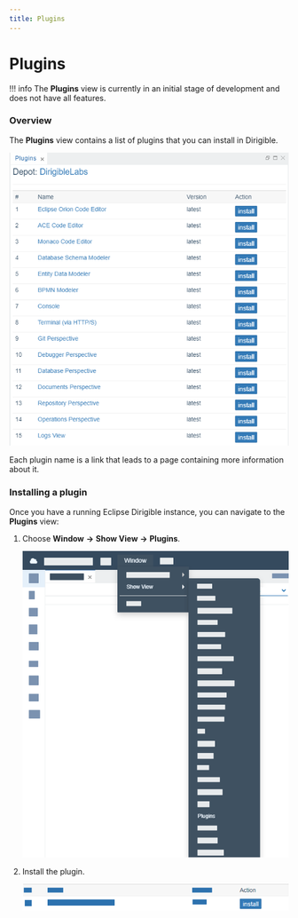 ```yaml
---
title: Plugins
---
```


Plugins
===

!!! info
	The **Plugins** view is currently in an initial stage of development and does not have all features. 
	
### Overview

The **Plugins** view contains a list of plugins that you can install in Dirigible. 

![Plugins View](../../../images/pluginsview.png)

Each plugin name is a link that leads to a page containing more information about it.

### Installing a plugin
Once you have a running Eclipse Dirigible instance, you can navigate to the **Plugins** view:

1. Choose **Window** **&rarr;** **Show View** **&rarr;** **Plugins**.

	![Navigate to Plugins View](../../../images/navigatetopluginsview.png)
	
2. Install the plugin.

	![Install Plugin](../../../images/installplugin.png)